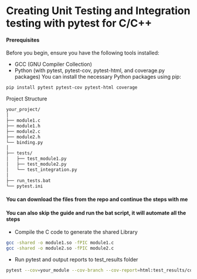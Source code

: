 # Creating Unit Testing and Integration testing with pytest for C/C++

#### Prerequisites
Before you begin, ensure you have the following tools installed:
- GCC (GNU Compiler Collection)
- Python (with pytest, pytest-cov, pytest-html, and coverage.py packages)
You can install the necessary Python packages using pip:

```bash
pip install pytest pytest-cov pytest-html coverage
```
Project Structure
```markdown
your_project/
│
├── module1.c
├── module1.h
├── module2.c
├── module2.h
└── binding.py
│
├── tests/
│   ├── test_module1.py
│   ├── test_module2.py
│   └── test_integration.py
│
├── run_tests.bat
└── pytest.ini
```

#### You can download the files from the repo and continue the steps with me 
#### You can also skip the guide and run the bat script, it will automate all the steps

-   Compile the C code to generate the shared Library
```bash
gcc -shared -o module1.so -fPIC module1.c
gcc -shared -o module2.so -fPIC module2.c
```

-   Run pytest and output reports to test_results folder
```bash
pytest --cov=your_module --cov-branch --cov-report=html:test_results/cov_report.html --junitxml=test_results/report.xml --html=test_results/report.html
```
